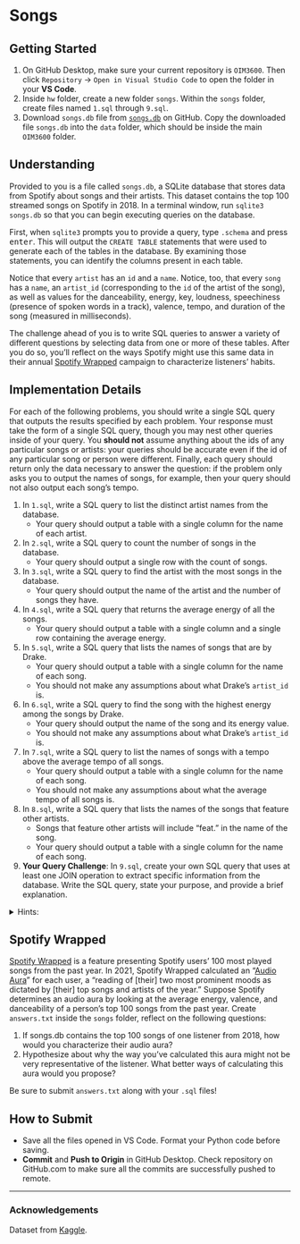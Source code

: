 # Songs

## Getting Started

1. On GitHub Desktop, make sure your current repository is `OIM3600`. Then click `Repository` -> `Open in Visual Studio Code` to open the folder in your **VS Code**.
2. Inside `hw` folder, create a new folder `songs`. Within the `songs` folder, create files named `1.sql` through `9.sql`.
3. Download `songs.db` file from [`songs.db`](./songs/songs.db) on GitHub. Copy the downloaded file `songs.db` into the `data` folder, which should be inside the main `OIM3600` folder.

## Understanding

Provided to you is a file called `songs.db`, a SQLite database that stores data from Spotify about songs and their artists. This dataset contains the top 100 streamed songs on Spotify in 2018. In a terminal window, run `sqlite3 songs.db` so that you can begin executing queries on the database.

First, when `sqlite3` prompts you to provide a query, type `.schema` and press <kbd>enter</kbd>. This will output the `CREATE TABLE` statements that were used to generate each of the tables in the database. By examining those statements, you can identify the columns present in each table.

Notice that every `artist` has an `id` and a `name`. Notice, too, that every `song` has a `name`, an `artist_id` (corresponding to the `id` of the artist of the song), as well as values for the danceability, energy, key, loudness, speechiness (presence of spoken words in a track), valence, tempo, and duration of the song (measured in milliseconds).

The challenge ahead of you is to write SQL queries to answer a variety of different questions by selecting data from one or more of these tables. After you do so, you’ll reflect on the ways Spotify might use this same data in their annual [Spotify Wrapped](https://en.wikipedia.org/wiki/Spotify_Wrapped) campaign to characterize listeners’ habits.

## Implementation Details

For each of the following problems, you should write a single SQL query that outputs the results specified by each problem. Your response must take the form of a single SQL query, though you may nest other queries inside of your query. You **should not** assume anything about the ids of any particular songs or artists: your queries should be accurate even if the id of any particular song or person were different. Finally, each query should return only the data necessary to answer the question: if the problem only asks you to output the names of songs, for example, then your query should not also output each song’s tempo.

1. In `1.sql`, write a SQL query to list the distinct artist names from the database.
   - Your query should output a table with a single column for the name of each artist.
2. In `2.sql`, write a SQL query to count the number of songs in the database.
   - Your query should output a single row with the count of songs.
3. In `3.sql`, write a SQL query to find the artist with the most songs in the database.
   - Your query should output the name of the artist and the number of songs they have.
4. In `4.sql`, write a SQL query that returns the average energy of all the songs.
   - Your query should output a table with a single column and a single row containing the average energy.
5. In `5.sql`, write a SQL query that lists the names of songs that are by Drake.
   - Your query should output a table with a single column for the name of each song.
   - You should not make any assumptions about what Drake’s `artist_id` is.
6. In `6.sql`, write a SQL query to find the song with the highest energy among the songs by Drake.
   - Your query should output the name of the song and its energy value.
   - You should not make any assumptions about what Drake’s `artist_id` is.
7. In `7.sql`, write a SQL query to list the names of songs with a tempo above the average tempo of all songs.
   - Your query should output a table with a single column for the name of each song.
   - You should not make any assumptions about what the average tempo of all songs is.
8. In `8.sql`, write a SQL query that lists the names of the songs that feature other artists.
   - Songs that feature other artists will include “feat.” in the name of the song.
   - Your query should output a table with a single column for the name of each song.
9. **Your Query Challenge**: In `9.sql`, create your own SQL query that uses at least one JOIN operation to extract specific information from the database. Write the SQL query, state your purpose, and provide a brief explanation.

<details>
<summary>Hints:</summary>

See this [SQL keywords reference](https://www.w3schools.com/sql/sql_ref_keywords.asp) for some SQL syntax that may be helpful!
  
</details>

## Spotify Wrapped

[Spotify Wrapped](https://en.wikipedia.org/wiki/Spotify_Wrapped) is a feature presenting Spotify users’ 100 most played songs from the past year. In 2021, Spotify Wrapped calculated an “[Audio Aura](https://newsroom.spotify.com/2021-12-01/learn-more-about-the-audio-aura-in-your-spotify-2021-wrapped-with-aura-reader-mystic-michaela/)” for each user, a “reading of [their] two most prominent moods as dictated by [their] top songs and artists of the year.” Suppose Spotify determines an audio aura by looking at the average energy, valence, and danceability of a person’s top 100 songs from the past year. Create `answers.txt` inside the `songs` folder, reflect on the following questions:

1. If songs.db contains the top 100 songs of one listener from 2018, how would you characterize their audio aura?
2. Hypothesize about why the way you’ve calculated this aura might not be very representative of the listener. What better ways of calculating this aura would you propose?

Be sure to submit `answers.txt` along with your `.sql` files!

## How to Submit

- Save all the files opened in VS Code. Format your Python code before saving.
- **Commit** and **Push to Origin** in GitHub Desktop. Check repository on GitHub.com to make sure all the commits are successfully pushed to remote.

---

### Acknowledgements

Dataset from [Kaggle](https://www.kaggle.com/nadintamer/top-spotify-tracks-of-2018).
